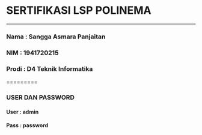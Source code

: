 # SERTIFIKASI LSP POLINEMA
---------
### Nama : Sangga Asmara Panjaitan
### NIM : 1941720215
### Prodi : D4 Teknik Informatika
=========
### USER DAN PASSWORD
#### User : admin
#### Pass : password
